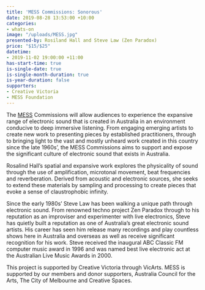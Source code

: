 ```yaml
---
title: 'MESS Commissions: Sonorous'
date: 2019-08-28 13:53:00 +10:00
categories:
- whats-on
image: "/uploads/MESS.jpg"
presented-by: Rosiland Hall and Steve Law (Zen Paradox)
price: "$15/$25"
datetime:
- 2019-11-02 19:00:00 +11:00
has-start-time: true
is-single-date: true
is-single-month-duration: true
is-year-duration: false
supporters:
- Creative Victoria
- MESS Foundation
---
```


The [MESS](https://mess.foundation/) Commissions will allow audiences to experience the expansive range of electronic sound that is created in Australia in an environment conducive to deep immersive listening. From engaging emerging artists to create new work to presenting pieces by established practitioners, through to bringing light to the vast and mostly unheard work created in this country since the late 1960s’, the MESS Commissions aims to support and expose the significant culture of electronic sound that exists in Australia.

Rosalind Hall’s spatial and expansive work explores the physicality of sound through the use of amplification, microtonal movement, beat frequencies and reverberation. Derived from acoustic and electronic sources, she seeks to extend these materials by sampling and processing to create pieces that evoke a sense of claustrophobic infinity.

Since the early 1980s’ Steve Law has been walking a unique path through electronic sound. From renowned techno project Zen Paradox through to his reputation as an improviser and experimenter with live electronics, Steve has quietly built a reputation as one of Australia’s great electronic sound artists. His career has seen him release many recordings and play countless shows here in Australia and overseas as well as receive significant recognition for his work. Steve received the inaugural ABC Classic FM computer music award in 1996 and was named best live electronic act at the Australian Live Music Awards in 2000.

This project is supported by Creative Victoria through VicArts. MESS is supported by our members and donor supporters, Australia Council for the Arts, The City of Melbourne and Creative Spaces.